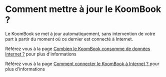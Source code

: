 # Comment mettre à jour le KoomBook ?

Le KoomBook se met à jour automatiquement, sans intervention de votre part à partir du moment où ce dernier est connecté à Internet.

Référez vous à la page [Combien le KoomBook consomme de données Internet ?](combien-le-koombook-consomme-de-donnees-internet.md) pour plus d'informations

Référez vous à la page [Comment connecter le KoomBook à Internet ? ](comment-connecter-le-koombook-a-internet.md) pour plus d'informations